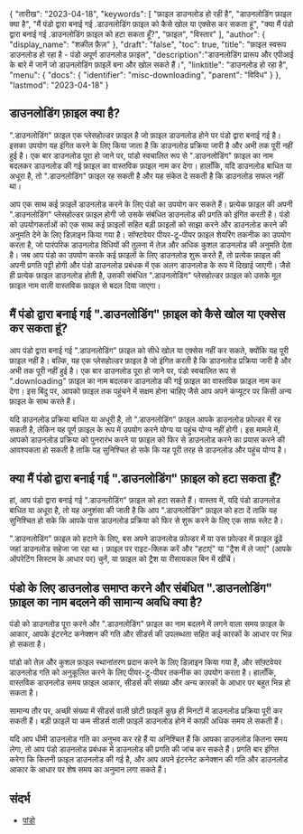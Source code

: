 {
"तारीख": "2023-04-18",
  "keywords": [
"फ़ाइल डाउनलोड हो रही है",
"डाउनलोडिंग फ़ाइल क्या है",
"मैं पंडो द्वारा बनाई गई .डाउनलोडिंग फ़ाइल को कैसे खोल या एक्सेस कर सकता हूं",
"क्या मैं पंडो द्वारा बनाई गई .डाउनलोडिंग फ़ाइल को हटा सकता हूँ?",
"फ़ाइल",
"विस्तार"
],
  "author": {
"display_name": "शकील फ़ैज़"
},
"draft": "false",
"toc": true,
"title": "फ़ाइल स्वरूप डाउनलोड हो रहा है - पंडो अपूर्ण डाउनलोड फ़ाइल",
  "description":"डाउनलोडिंग प्रारूप और एपीआई के बारे में जानें जो डाउनलोडिंग फ़ाइलें बना और खोल सकते हैं।",
"linktitle": "डाउनलोड हो रहा है",
  "menu": {
    "docs": {
      "identifier": "misc-downloading",
"parent": "विविध"
}
},
"lastmod": "2023-04-18"
}

## डाउनलोडिंग फ़ाइल क्या है?

".डाउनलोडिंग" फ़ाइल एक प्लेसहोल्डर फ़ाइल है जो फ़ाइल डाउनलोड होने पर पंडो द्वारा बनाई गई है। इसका उपयोग यह इंगित करने के लिए किया जाता है कि डाउनलोड प्रक्रिया जारी है और अभी तक पूरी नहीं हुई है। एक बार डाउनलोड पूरा हो जाने पर, पांडो स्वचालित रूप से ".डाउनलोडिंग" फ़ाइल का नाम बदलकर डाउनलोड की गई फ़ाइल का वास्तविक फ़ाइल नाम कर देगा। हालाँकि, यदि डाउनलोड बाधित या अधूरा है, तो ".डाउनलोडिंग" फ़ाइल रह सकती है और यह संकेत दे सकती है कि डाउनलोड सफल नहीं था।

आप एक साथ कई फ़ाइलें डाउनलोड करने के लिए पंडो का उपयोग कर सकते हैं। प्रत्येक फ़ाइल की अपनी ".डाउनलोडिंग" प्लेसहोल्डर फ़ाइल होगी जो उसके संबंधित डाउनलोड की प्रगति को इंगित करती है। पंडो को उपयोगकर्ताओं को एक साथ कई फ़ाइलों सहित बड़ी फ़ाइलों को साझा करने और डाउनलोड करने की अनुमति देने के लिए डिज़ाइन किया गया है। सॉफ्टवेयर पीयर-टू-पीयर फ़ाइल शेयरिंग तकनीक का उपयोग करता है, जो पारंपरिक डाउनलोड विधियों की तुलना में तेज़ और अधिक कुशल डाउनलोड की अनुमति देता है। जब आप पंडो का उपयोग करके कई फ़ाइलों के लिए डाउनलोड शुरू करते हैं, तो प्रत्येक फ़ाइल की अपनी प्रगति पट्टी होगी और पंडो डाउनलोड प्रबंधक में एक अलग डाउनलोड के रूप में दिखाई जाएगी। जैसे ही प्रत्येक फ़ाइल डाउनलोड होती है, उसकी संबंधित ".डाउनलोडिंग" प्लेसहोल्डर फ़ाइल को उसके मूल फ़ाइल नाम वाली वास्तविक फ़ाइल से बदल दिया जाएगा।

## मैं पंडो द्वारा बनाई गई ".डाउनलोडिंग" फ़ाइल को कैसे खोल या एक्सेस कर सकता हूं?

आप पंडो द्वारा बनाई गई ".डाउनलोडिंग" फ़ाइल को सीधे खोल या एक्सेस नहीं कर सकते, क्योंकि यह पूरी फ़ाइल नहीं है। बल्कि, यह एक प्लेसहोल्डर फ़ाइल है जो इंगित करती है कि डाउनलोड प्रक्रिया जारी है और अभी तक पूरी नहीं हुई है। एक बार डाउनलोड पूरा हो जाने पर, पंडो स्वचालित रूप से ".downloading" फ़ाइल का नाम बदलकर डाउनलोड की गई फ़ाइल का वास्तविक फ़ाइल नाम कर देगा। इस बिंदु पर, आपको फ़ाइल तक पहुंचने में सक्षम होना चाहिए जैसे आप अपने कंप्यूटर पर किसी अन्य फ़ाइल के साथ करते हैं।

यदि डाउनलोड प्रक्रिया बाधित या अधूरी है, तो ".डाउनलोडिंग" फ़ाइल आपके डाउनलोड फ़ोल्डर में रह सकती है, लेकिन यह पूर्ण फ़ाइल के रूप में उपयोग करने योग्य या पहुंच योग्य नहीं होगी। इस मामले में, आपको डाउनलोड प्रक्रिया को पुनरारंभ करने या फ़ाइल को फिर से डाउनलोड करने का प्रयास करने की आवश्यकता हो सकती है ताकि यह सुनिश्चित हो सके कि यह पूरी तरह से डाउनलोड और पहुंच योग्य है।

## क्या मैं पंडो द्वारा बनाई गई ".डाउनलोडिंग" फ़ाइल को हटा सकता हूँ?

हां, आप पंडो द्वारा बनाई गई ".डाउनलोडिंग" फ़ाइल को हटा सकते हैं। वास्तव में, यदि पंडो डाउनलोड बाधित या अधूरा है, तो यह अनुशंसा की जाती है कि आप ".डाउनलोडिंग" फ़ाइल को हटा दें ताकि यह सुनिश्चित हो सके कि आपके पास डाउनलोड प्रक्रिया को फिर से शुरू करने के लिए एक साफ स्लेट है।

".डाउनलोडिंग" फ़ाइल को हटाने के लिए, बस अपने डाउनलोड फ़ोल्डर में या उस फ़ोल्डर में फ़ाइल ढूंढें जहां डाउनलोड सहेजा जा रहा था। फ़ाइल पर राइट-क्लिक करें और "हटाएं" या "ट्रैश में ले जाएं" (आपके ऑपरेटिंग सिस्टम के आधार पर) चुनें, या फ़ाइल को ट्रैश या रीसायकल बिन में खींचें।

## पंडो के लिए डाउनलोड समाप्त करने और संबंधित ".डाउनलोडिंग" फ़ाइल का नाम बदलने की सामान्य अवधि क्या है?

पंडो को डाउनलोड पूरा करने और ".डाउनलोडिंग" फ़ाइल का नाम बदलने में लगने वाला समय फ़ाइल के आकार, आपके इंटरनेट कनेक्शन की गति और सीडर्स की उपलब्धता सहित कई कारकों के आधार पर भिन्न हो सकता है।

पांडो को तेज़ और कुशल फ़ाइल स्थानांतरण प्रदान करने के लिए डिज़ाइन किया गया है, और सॉफ़्टवेयर डाउनलोड गति को अनुकूलित करने के लिए पीयर-टू-पीयर तकनीक का उपयोग करता है। हालाँकि, वास्तविक डाउनलोड समय फ़ाइल आकार, सीडर्स की संख्या और अन्य कारकों के आधार पर बहुत भिन्न हो सकता है।

सामान्य तौर पर, अच्छी संख्या में सीडर्स वाली छोटी फ़ाइलें कुछ ही मिनटों में डाउनलोड प्रक्रिया पूरी कर सकती हैं। बड़ी फ़ाइलें या कम सीडर्स वाली फ़ाइलें डाउनलोड होने में काफ़ी अधिक समय ले सकती हैं।

यदि आप धीमी डाउनलोड गति का अनुभव कर रहे हैं या अनिश्चित हैं कि आपका डाउनलोड कितना समय लेगा, तो आप पंडो डाउनलोड प्रबंधक में डाउनलोड की प्रगति की जांच कर सकते हैं। प्रगति बार इंगित करेगा कि कितनी फ़ाइल डाउनलोड की गई है, और आप अपने इंटरनेट कनेक्शन की गति और डाउनलोड आकार के आधार पर शेष समय का अनुमान लगा सकते हैं।

## संदर्भ
* [पांडो](https://download.cnet.com/Pando/3000-2196_4-10546621.html)

